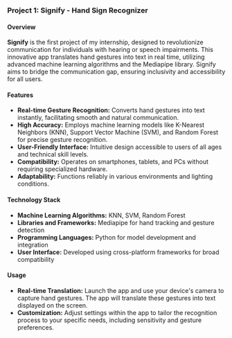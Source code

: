 ### Project 1: Signify - Hand Sign Recognizer

#### Overview

**Signify** is the first project of my internship, designed to revolutionize communication for individuals with hearing or speech impairments. This innovative app translates hand gestures into text in real time, utilizing advanced machine learning algorithms and the Mediapipe library. Signify aims to bridge the communication gap, ensuring inclusivity and accessibility for all users.

#### Features

- **Real-time Gesture Recognition:** Converts hand gestures into text instantly, facilitating smooth and natural communication.
- **High Accuracy:** Employs machine learning models like K-Nearest Neighbors (KNN), Support Vector Machine (SVM), and Random Forest for precise gesture recognition.
- **User-Friendly Interface:** Intuitive design accessible to users of all ages and technical skill levels.
- **Compatibility:** Operates on smartphones, tablets, and PCs without requiring specialized hardware.
- **Adaptability:** Functions reliably in various environments and lighting conditions.

#### Technology Stack

- **Machine Learning Algorithms:** KNN, SVM, Random Forest
- **Libraries and Frameworks:** Mediapipe for hand tracking and gesture detection
- **Programming Languages:** Python for model development and integration
- **User Interface:** Developed using cross-platform frameworks for broad compatibility


#### Usage

- **Real-time Translation:** Launch the app and use your device's camera to capture hand gestures. The app will translate these gestures into text displayed on the screen.
- **Customization:** Adjust settings within the app to tailor the recognition process to your specific needs, including sensitivity and gesture preferences.
